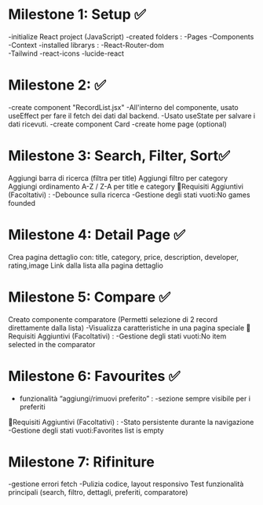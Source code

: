 # Milestone 1: Setup ✅
-initialize React project (JavaScript)
-created folders : 
        -Pages
        -Components
        -Context
-installed librarys  : 
        -React-Router-dom   
        -Tailwind 
        -react-icons
        -lucide-react
# Milestone 2:  ✅
-create component "RecordList.jsx" 
        -All'interno del componente, usato useEffect per fare il fetch dei dati dal backend.
        -Usato useState per salvare i dati ricevuti.
-create component Card 
-create home page (optional)

# Milestone 3: Search, Filter, Sort✅
Aggiungi barra di ricerca (filtra per title)
Aggiungi filtro per category 
Aggiungi ordinamento A-Z / Z-A per title e category
🚩Requisiti Aggiuntivi (Facoltativi) :
        -Debounce sulla ricerca
        -Gestione degli stati vuoti:No games founded

 # Milestone 4: Detail Page ✅
Crea pagina dettaglio con: title, category, price, description, developer, rating,image
 Link dalla lista alla pagina dettaglio

# Milestone 5: Compare ✅
Creato componente comparatore
(Permetti selezione di 2 record direttamente dalla lista)
   -Visualizza caratteristiche in una pagina speciale
🚩Requisiti Aggiuntivi (Facoltativi) :
      -Gestione degli stati vuoti:No item selected in the comparator

# Milestone 6: Favourites ✅
- funzionalità “aggiungi/rimuovi preferito” :
   -sezione sempre visibile per i preferiti

🚩Requisiti Aggiuntivi (Facoltativi) : 
        -Stato persistente durante la navigazione 
        -Gestione degli stati vuoti:Favorites list is empty
        

# Milestone 7: Rifiniture 
-gestione errori fetch
-Pulizia codice, 
layout responsivo
Test funzionalità principali (search, filtro, dettagli, preferiti, comparatore)